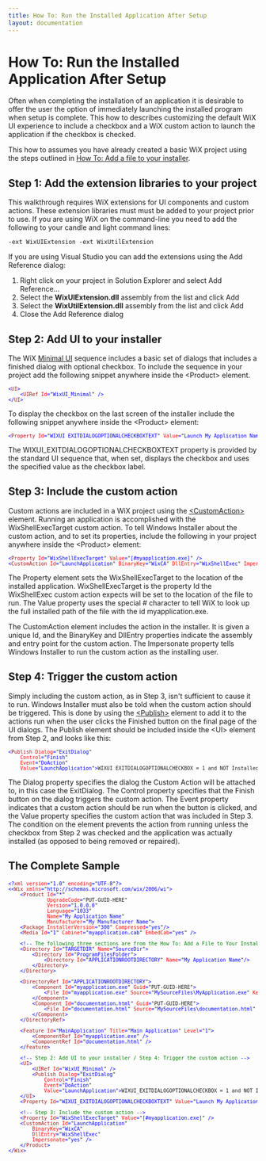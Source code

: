 ```yaml
---
title: How To: Run the Installed Application After Setup
layout: documentation
---
```

# How To: Run the Installed Application After Setup
Often when completing the installation of an application it is desirable to offer the user the option of immediately launching the installed program when setup is complete. This how to describes customizing the default WiX UI experience to include a checkbox and a WiX custom action to launch the application if the checkbox is checked.

This how to assumes you have already created a basic WiX project using the steps outlined in [How To: Add a file to your installer](../../howtos/files_and_registry/add_a_file.html).

## Step 1: Add the extension libraries to your project
This walkthrough requires WiX extensions for UI components and custom actions. These extension libraries must must be added to your project prior to use. If you are using WiX on the command-line you need to add the following to your candle and light command lines:

    -ext WixUIExtension -ext WixUtilExtension

If you are using Visual Studio you can add the extensions using the Add Reference dialog:

1. Right click on your project in Solution Explorer and select Add Reference...
1. Select the **WixUIExtension.dll** assembly from the list and click Add
1. Select the **WixUtilExtension.dll** assembly from the list and click Add
1. Close the Add Reference dialog

## Step 2: Add UI to your installer
The WiX [Minimal UI](../../wixui/WixUI_dialog_library.html) sequence includes a basic set of dialogs that includes a finished dialog with optional checkbox. To include the sequence in your project add the following snippet anywhere inside the &lt;Product&gt; element.

<pre>
<font size="2" color="#0000FF">&lt;</font><font size="2" color="#A31515">UI</font><font size="2" color="#0000FF">&gt;
    &lt;</font><font size="2" color="#A31515">UIRef</font><font size="2" color="#0000FF"> </font><font size="2" color="#FF0000">Id</font><font size="2" color="#0000FF">=</font><font size="2">"</font><font size="2" color="#0000FF">WixUI_Minimal</font><font size="2">"</font><font size="2" color="#0000FF"> /&gt;
&lt;/</font><font size="2" color="#A31515">UI</font><font size="2" color="#0000FF">&gt;</font>
</pre>
<p>To display the checkbox on the last screen of the installer include the following snippet anywhere inside the &lt;Product&gt; element:</p>
<pre>
<font size="2" color="#0000FF">&lt;</font><font size="2" color="#A31515">Property</font><font size="2" color="#0000FF"> </font><font size="2" color="#FF0000">Id</font><font size="2" color="#0000FF">=</font><font size="2">"</font><font size="2" color="#0000FF">WIXUI_EXITDIALOGOPTIONALCHECKBOXTEXT</font><font size="2">"</font><font size="2" color="#0000FF"> </font><font size="2" color="#FF0000">Value</font><font size="2" color="#0000FF">=</font><font size="2">"</font><font size="2" color="#0000FF">Launch My Application Name</font><font size="2">"</font><font size="2" color="#0000FF"> /&gt;</font>
</pre>

The WIXUI\_EXITDIALOGOPTIONALCHECKBOXTEXT property is provided by the standard UI sequence that, when set, displays the checkbox and uses the specified value as the checkbox label.

## Step 3: Include the custom action
Custom actions are included in a WiX project using the [&lt;CustomAction&gt;](../../xsd/wix/customaction.html) element. Running an application is accomplished with the WixShellExecTarget custom action. To tell Windows Installer about the custom action, and to set its properties, include the following in your project anywhere inside the &lt;Product&gt; element:

<pre>
<font size="2" color="#0000FF">&lt;</font><font size="2" color="#A31515">Property</font><font size="2" color="#0000FF"> </font><font size="2" color="#FF0000">Id</font><font size="2" color="#0000FF">=</font><font size="2">"</font><font size="2" color="#0000FF">WixShellExecTarget</font><font size="2">"</font><font size="2" color="#0000FF"> </font><font size="2" color="#FF0000">Value</font><font size="2" color="#0000FF">=</font><font size="2">"</font><font size="2" color="#0000FF">[#myapplication.exe]</font><font size="2">"</font><font size="2" color="#0000FF"> /&gt;
&lt;</font><font size="2" color="#A31515">CustomAction</font><font size="2" color="#0000FF"> </font><font size="2" color="#FF0000">Id</font><font size="2" color="#0000FF">=</font><font size="2">"</font><font size="2" color="#0000FF">LaunchApplication</font><font size="2">"</font><font size="2" color="#0000FF"> </font><font size="2" color="#FF0000">BinaryKey</font><font size="2" color="#0000FF">=</font><font size="2">"</font><font size="2" color="#0000FF">WixCA</font><font size="2">"</font><font size="2" color="#0000FF"> </font><font size="2" color="#FF0000">DllEntry</font><font size="2" color="#0000FF">=</font><font size="2">"</font><font size="2" color="#0000FF">WixShellExec</font><font size="2">"</font><font size="2" color="#0000FF"> </font><font size="2" color="#FF0000">Impersonate</font><font size="2" color="#0000FF">=</font><font size="2">"</font><font size="2" color="#0000FF">yes</font><font size="2">"</font><font size="2" color="#0000FF"> /&gt;</font>
</pre>

The Property element sets the WixShellExecTarget to the location of the installed application. WixShellExecTarget is the property Id the WixShellExec custom action expects will be set to the location of the file to run. The Value property uses the special # character to tell WiX to look up the full installed path of the file with the id myapplication.exe.

The CustomAction element includes the action in the installer. It is given a unique Id, and the BinaryKey and DllEntry properties indicate the assembly and entry point for the custom action. The Impersonate property tells Windows Installer to run the custom action as the installing user.

## Step 4: Trigger the custom action
Simply including the custom action, as in Step 3, isn&apos;t sufficient to cause it to run. Windows Installer must also be told when the custom action should be triggered. This is done by using the [&lt;Publish&gt;](../../xsd/wix/publish.html) element to add it to the actions run when the user clicks the Finished button on the final page of the UI dialogs. The Publish element should be included inside the &lt;UI&gt; element from Step 2, and looks like this:

<pre>
<font size="2" color="#0000FF">&lt;</font><font size="2" color="#A31515">Publish</font><font size="2" color="#0000FF"> </font><font size="2" color="#FF0000">Dialog</font><font size="2" color="#0000FF">=</font><font size="2">"</font><font size="2" color="#0000FF">ExitDialog</font><font size="2">"
    </font><font size="2" color="#FF0000">Control</font><font size="2" color="#0000FF">=</font><font size="2">"</font><font size="2" color="#0000FF">Finish</font><font size="2">"</font><font size="2" color="#0000FF"> 
</font><font size="2" color="#FF0000">    Event</font><font size="2" color="#0000FF">=</font><font size="2">"</font><font size="2" color="#0000FF">DoAction</font><font size="2">"</font><font size="2" color="#0000FF"> 
    </font><font size="2" color="#FF0000">Value</font><font size="2" color="#0000FF">=</font><font size="2">"</font><font size="2" color="#0000FF">LaunchApplication</font><font size="2">"</font><font size="2" color="#0000FF">&gt;</font><font size="2">WIXUI_EXITDIALOGOPTIONALCHECKBOX = 1 and NOT Installed</font><font size="2" color="#0000FF">&lt;/</font><font size="2" color="#A31515">Publish</font><font size="2" color="#0000FF">&gt;</font>
</pre>

The Dialog property specifies the dialog the Custom Action will be attached to, in this case the ExitDialog. The Control property specifies that the Finish button on the dialog triggers the custom action. The Event property indicates that a custom action should be run when the button is clicked, and the Value property specifies the custom action that was included in Step 3. The condition on the element prevents the action from running unless the checkbox from Step 2 was checked and the application was actually installed (as opposed to being removed or repaired).

## The Complete Sample
<pre>
<font size="2" color="#0000FF">&lt;?</font><font size="2" color="#A31515">xml</font><font size="2" color="#0000FF"> </font><font size="2" color="#FF0000">version</font><font size="2" color="#0000FF">=</font><font size="2">"</font><font size="2" color="#0000FF">1.0</font><font size="2">"</font><font size="2" color="#0000FF"> </font><font size="2" color="#FF0000">encoding</font><font size="2" color="#0000FF">=</font><font size="2">"</font><font size="2" color="#0000FF">UTF-8</font><font size="2">"</font><font size="2" color="#0000FF">?&gt;
&lt;&lt;</font><font size="2" color="#A31515">Wix</font><font size="2" color="#0000FF"> </font><font size="2" color="#FF0000">xmlns</font><font size="2" color="#0000FF">=</font><font size="2">"</font><font size="2" color="#0000FF">http://schemas.microsoft.com/wix/2006/wi</font><font size="2">"</font><font size="2" color="#0000FF">&gt;
    &lt;</font><font size="2" color="#A31515">Product</font><font size="2" color="#0000FF"> </font><font size="2" color="#FF0000">Id</font><font size="2" color="#0000FF">=</font><font size="2">"</font><font size="2" color="#0000FF">*</font><font size="2">"</font>
<font size="2" color="#FF0000">             UpgradeCode</font><font size="2" color="#0000FF">=</font><font size="2">"PUT-GUID-HERE"
             </font><font size="2" color="#FF0000">Version</font><font size="2" color="#0000FF">=</font><font size="2">"</font><font size="2" color="#0000FF">1.0.0.0</font><font size="2">"</font>
<font size="2" color="#FF0000">             Language</font><font size="2" color="#0000FF">=</font><font size="2">"</font><font size="2" color="#0000FF">1033</font><font size="2">"
             </font><font size="2" color="#FF0000">Name</font><font size="2" color="#0000FF">=</font><font size="2">"</font><font size="2" color="#0000FF">My Application Name</font><font size="2">"</font>
<font size="2" color="#FF0000">             Manufacturer</font><font size="2" color="#0000FF">=</font><font size="2">"</font><font size="2" color="#0000FF">My Manufacturer Name</font><font size="2">"</font><font size="2" color="#0000FF">&gt;    
    &lt;</font><font size="2" color="#A31515">Package</font><font size="2" color="#0000FF"> </font><font size="2" color="#FF0000">InstallerVersion</font><font size="2" color="#0000FF">=</font><font size="2">"</font><font size="2" color="#0000FF">300</font><font size="2">"</font><font size="2" color="#0000FF"> </font><font size="2" color="#FF0000">Compressed</font><font size="2" color="#0000FF">=</font><font size="2">"</font><font size="2" color="#0000FF">yes</font><font size="2">"</font><font size="2" color="#0000FF">/&gt;
    &lt;</font><font size="2" color="#A31515">Media</font><font size="2" color="#0000FF"> </font><font size="2" color="#FF0000">Id</font><font size="2" color="#0000FF">=</font><font size="2">"</font><font size="2" color="#0000FF">1</font><font size="2">"</font><font size="2" color="#0000FF"> </font><font size="2" color="#FF0000">Cabinet</font><font size="2" color="#0000FF">=</font><font size="2">"</font><font size="2" color="#0000FF">myapplication.cab</font><font size="2">"</font><font size="2" color="#0000FF"> </font><font size="2" color="#FF0000">EmbedCab</font><font size="2" color="#0000FF">=</font><font size="2">"</font><font size="2" color="#0000FF">yes</font><font size="2">"</font><font size="2" color="#0000FF"> /&gt;

    &lt;!--</font><font size="2" color="#008000"> The following three sections are from the How To: Add a File to Your Installer topic</font><font size="2" color="#0000FF">--&gt;
    &lt;</font><font size="2" color="#A31515">Directory</font><font size="2" color="#0000FF"> </font><font size="2" color="#FF0000">Id</font><font size="2" color="#0000FF">=</font><font size="2">"</font><font size="2" color="#0000FF">TARGETDIR</font><font size="2">"</font><font size="2" color="#0000FF"> </font><font size="2" color="#FF0000">Name</font><font size="2" color="#0000FF">=</font><font size="2">"</font><font size="2" color="#0000FF">SourceDir</font><font size="2">"</font><font size="2" color="#0000FF">&gt;
        &lt;</font><font size="2" color="#A31515">Directory</font><font size="2" color="#0000FF"> </font><font size="2" color="#FF0000">Id</font><font size="2" color="#0000FF">=</font><font size="2">"</font><font size="2" color="#0000FF">ProgramFilesFolder</font><font size="2">"</font><font size="2" color="#0000FF">&gt;
            &lt;</font><font size="2" color="#A31515">Directory</font><font size="2" color="#0000FF"> </font><font size="2" color="#FF0000">Id</font><font size="2" color="#0000FF">=</font><font size="2">"</font><font size="2" color="#0000FF">APPLICATIONROOTDIRECTORY</font><font size="2">"</font><font size="2" color="#0000FF"> </font><font size="2" color="#FF0000">Name</font><font size="2" color="#0000FF">=</font><font size="2">"</font><font size="2" color="#0000FF">My Application Name</font><font size="2">"</font><font size="2" color="#0000FF">/&gt;
        &lt;/</font><font size="2" color="#A31515">Directory</font><font size="2" color="#0000FF">&gt;
    &lt;/</font><font size="2" color="#A31515">Directory</font><font size="2" color="#0000FF">&gt;

    &lt;</font><font size="2" color="#A31515">DirectoryRef</font><font size="2" color="#0000FF"> </font><font size="2" color="#FF0000">Id</font><font size="2" color="#0000FF">=</font><font size="2">"</font><font size="2" color="#0000FF">APPLICATIONROOTDIRECTORY</font><font size="2">"</font><font size="2" color="#0000FF">&gt;
        &lt;</font><font size="2" color="#A31515">Component</font><font size="2" color="#0000FF"> </font><font size="2" color="#FF0000">Id</font><font size="2" color="#0000FF">=</font><font size="2">"</font><font size="2" color="#0000FF">myapplication.exe</font><font size="2">"</font><font size="2" color="#0000FF"> </font><font size="2" color="#FF0000">Guid</font><font size="2" color="#0000FF">=</font><font size="2">"PUT-GUID-HERE"</font><font size="2" color="#0000FF">&gt;
            &lt;</font><font size="2" color="#A31515">File</font><font size="2" color="#0000FF"> </font><font size="2" color="#FF0000">Id</font><font size="2" color="#0000FF">=</font><font size="2">"</font><font size="2" color="#0000FF">myapplication.exe</font><font size="2">"</font><font size="2" color="#0000FF"> </font><font size="2" color="#FF0000">Source</font><font size="2" color="#0000FF">=</font><font size="2">"</font><font size="2" color="#0000FF">MySourceFiles\MyApplication.exe</font><font size="2">"</font><font size="2" color="#0000FF"> </font><font size="2" color="#FF0000">KeyPath</font><font size="2" color="#0000FF">=</font><font size="2">"</font><font size="2" color="#0000FF">yes</font><font size="2">"</font><font size="2" color="#0000FF"> </font><font size="2" color="#FF0000">Checksum</font><font size="2" color="#0000FF">=</font><font size="2">"</font><font size="2" color="#0000FF">yes</font><font size="2">"</font><font size="2" color="#0000FF">/&gt;
        &lt;/</font><font size="2" color="#A31515">Component</font><font size="2" color="#0000FF">&gt;
        &lt;</font><font size="2" color="#A31515">Component</font><font size="2" color="#0000FF"> </font><font size="2" color="#FF0000">Id</font><font size="2" color="#0000FF">=</font><font size="2">"</font><font size="2" color="#0000FF">documentation.html</font><font size="2">"</font><font size="2" color="#0000FF"> </font><font size="2" color="#FF0000">Guid</font><font size="2" color="#0000FF">=</font><font size="2">"PUT-GUID-HERE"</font><font size="2" color="#0000FF">&gt;
            &lt;</font><font size="2" color="#A31515">File</font><font size="2" color="#0000FF"> </font><font size="2" color="#FF0000">Id</font><font size="2" color="#0000FF">=</font><font size="2">"</font><font size="2" color="#0000FF">documentation.html</font><font size="2">"</font><font size="2" color="#0000FF"> </font><font size="2" color="#FF0000">Source</font><font size="2" color="#0000FF">=</font><font size="2">"</font><font size="2" color="#0000FF">MySourceFiles\documentation.html</font><font size="2">"</font><font size="2" color="#0000FF"> </font><font size="2" color="#FF0000">KeyPath</font><font size="2" color="#0000FF">=</font><font size="2">"</font><font size="2" color="#0000FF">yes</font><font size="2">"</font><font size="2" color="#0000FF">/&gt;
        &lt;/</font><font size="2" color="#A31515">Component</font><font size="2" color="#0000FF">&gt;
    &lt;/</font><font size="2" color="#A31515">DirectoryRef</font><font size="2" color="#0000FF">&gt;

    &lt;</font><font size="2" color="#A31515">Feature</font><font size="2" color="#0000FF"> </font><font size="2" color="#FF0000">Id</font><font size="2" color="#0000FF">=</font><font size="2">"</font><font size="2" color="#0000FF">MainApplication</font><font size="2">"</font><font size="2" color="#0000FF"> </font><font size="2" color="#FF0000">Title</font><font size="2" color="#0000FF">=</font><font size="2">"</font><font size="2" color="#0000FF">Main Application</font><font size="2">"</font><font size="2" color="#0000FF"> </font><font size="2" color="#FF0000">Level</font><font size="2" color="#0000FF">=</font><font size="2">"</font><font size="2" color="#0000FF">1</font><font size="2">"</font><font size="2" color="#0000FF">&gt;
        &lt;</font><font size="2" color="#A31515">ComponentRef</font><font size="2" color="#0000FF"> </font><font size="2" color="#FF0000">Id</font><font size="2" color="#0000FF">=</font><font size="2">"</font><font size="2" color="#0000FF">myapplication.exe</font><font size="2">"</font><font size="2" color="#0000FF"> /&gt;
        &lt;</font><font size="2" color="#A31515">ComponentRef</font><font size="2" color="#0000FF"> </font><font size="2" color="#FF0000">Id</font><font size="2" color="#0000FF">=</font><font size="2">"</font><font size="2" color="#0000FF">documentation.html</font><font size="2">"</font><font size="2" color="#0000FF"> /&gt;
    &lt;/</font><font size="2" color="#A31515">Feature</font><font size="2" color="#0000FF">&gt;

    &lt;!--</font><font size="2" color="#008000"> Step 2: Add UI to your installer / Step 4: Trigger the custom action </font><font size="2" color="#0000FF">--&gt;
    &lt;</font><font size="2" color="#A31515">UI</font><font size="2" color="#0000FF">&gt;
        &lt;</font><font size="2" color="#A31515">UIRef</font><font size="2" color="#0000FF"> </font><font size="2" color="#FF0000">Id</font><font size="2" color="#0000FF">=</font><font size="2">"</font><font size="2" color="#0000FF">WixUI_Minimal</font><font size="2">"</font><font size="2" color="#0000FF"> /&gt;
        &lt;</font><font size="2" color="#A31515">Publish</font><font size="2" color="#0000FF"> </font><font size="2" color="#FF0000">Dialog</font><font size="2" color="#0000FF">=</font><font size="2">"</font><font size="2" color="#0000FF">ExitDialog</font><font size="2">"</font><font size="2" color="#0000FF"> 
            </font><font size="2" color="#FF0000">Control</font><font size="2" color="#0000FF">=</font><font size="2">"</font><font size="2" color="#0000FF">Finish</font><font size="2">"</font><font size="2" color="#0000FF"> 
            </font><font size="2" color="#FF0000">Event</font><font size="2" color="#0000FF">=</font><font size="2">"</font><font size="2" color="#0000FF">DoAction</font><font size="2">"</font><font size="2" color="#0000FF"> 
            </font><font size="2" color="#FF0000">Value</font><font size="2" color="#0000FF">=</font><font size="2">"</font><font size="2" color="#0000FF">LaunchApplication</font><font size="2">"</font><font size="2" color="#0000FF">&gt;</font><font size="2">WIXUI_EXITDIALOGOPTIONALCHECKBOX = 1 and NOT Installed</font><font size="2" color="#0000FF">&lt;/</font><font size="2" color="#A31515">Publish</font><font size="2" color="#0000FF">&gt;
    &lt;/</font><font size="2" color="#A31515">UI</font><font size="2" color="#0000FF">&gt;
    &lt;</font><font size="2" color="#A31515">Property</font><font size="2" color="#0000FF"> </font><font size="2" color="#FF0000">Id</font><font size="2" color="#0000FF">=</font><font size="2">"</font><font size="2" color="#0000FF">WIXUI_EXITDIALOGOPTIONALCHECKBOXTEXT</font><font size="2">"</font><font size="2" color="#0000FF"> </font><font size="2" color="#FF0000">Value</font><font size="2" color="#0000FF">=</font><font size="2">"</font><font size="2" color="#0000FF">Launch My Application Name</font><font size="2">"</font><font size="2" color="#0000FF"> /&gt;

    &lt;!--</font><font size="2" color="#008000"> Step 3: Include the custom action </font><font size="2" color="#0000FF">--&gt;
    &lt;</font><font size="2" color="#A31515">Property</font><font size="2" color="#0000FF"> </font><font size="2" color="#FF0000">Id</font><font size="2" color="#0000FF">=</font><font size="2">"</font><font size="2" color="#0000FF">WixShellExecTarget</font><font size="2">"</font><font size="2" color="#0000FF"> </font><font size="2" color="#FF0000">Value</font><font size="2" color="#0000FF">=</font><font size="2">"</font><font size="2" color="#0000FF">[#myapplication.exe]</font><font size="2">"</font><font size="2" color="#0000FF"> /&gt;
    &lt;</font><font size="2" color="#A31515">CustomAction</font><font size="2" color="#0000FF"> </font><font size="2" color="#FF0000">Id</font><font size="2" color="#0000FF">=</font><font size="2">"</font><font size="2" color="#0000FF">LaunchApplication</font><font size="2">"</font><font size="2" color="#0000FF"> 
</font><font size="2" color="#FF0000">        BinaryKey</font><font size="2" color="#0000FF">=</font><font size="2">"</font><font size="2" color="#0000FF">WixCA</font><font size="2">"</font><font size="2" color="#0000FF"> 
        </font><font size="2" color="#FF0000">DllEntry</font><font size="2" color="#0000FF">=</font><font size="2">"</font><font size="2" color="#0000FF">WixShellExec</font><font size="2">"
        </font><font size="2" color="#FF0000">Impersonate</font><font size="2" color="#0000FF">=</font><font size="2">"</font><font size="2" color="#0000FF">yes</font><font size="2">"</font><font size="2" color="#0000FF"> /&gt;
    &lt;/</font><font size="2" color="#A31515">Product</font><font size="2" color="#0000FF">&gt;
&lt;/</font><font size="2" color="#A31515">Wix</font><font size="2" color="#0000FF">&gt;</font>
</pre>
